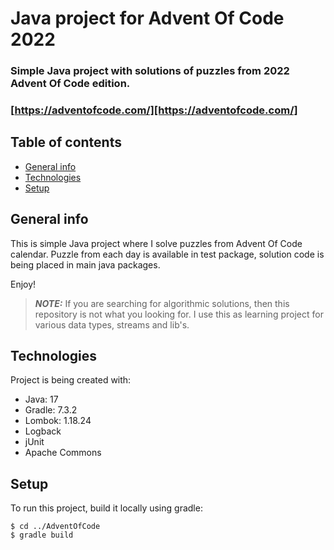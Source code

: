 # Java project for Advent Of Code 2022

### Simple Java project with solutions of puzzles from 2022 Advent Of Code edition.
### [https://adventofcode.com/][https://adventofcode.com/]

## Table of contents
* [General info](#general-info)
* [Technologies](#technologies)
* [Setup](#setup)

## General info
This is simple Java project where I solve puzzles from Advent Of Code calendar.
Puzzle from each day is available in test package, solution code is being placed in main java packages.

Enjoy!

> **_NOTE:_**  If you are searching for algorithmic solutions, 
> then this repository is not what you looking for.
> I use this as learning project for various data types, streams and lib's.

## Technologies
Project is being created with:
* Java: 17
* Gradle: 7.3.2  
* Lombok: 1.18.24
* Logback
* jUnit
* Apache Commons

## Setup
To run this project, build it locally using gradle:

```
$ cd ../AdventOfCode
$ gradle build
```

[https://adventofcode.com/]: https://adventofcode.com/